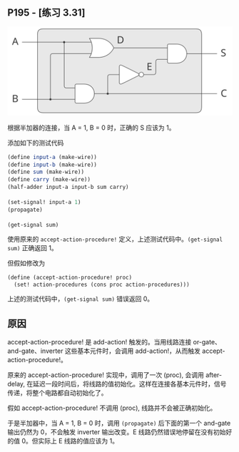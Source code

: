 ## P195 - [练习 3.31]

<img src="./half-adder.svg"/>

根据半加器的连接，当 A = 1, B = 0 时，正确的 S 应该为 1。

添加如下的测试代码

``` Scheme
(define input-a (make-wire))
(define input-b (make-wire))
(define sum (make-wire))
(define carry (make-wire))
(half-adder input-a input-b sum carry)

(set-signal! input-a 1)
(propagate)

(get-signal sum)
```

使用原来的 `accept-action-procedure!` 定义，上述测试代码中。`(get-signal sum)` 正确返回 1。

但假如修改为

```
(define (accept-action-procedure! proc)
  (set! action-procedures (cons proc action-procedures)))
```

上述的测试代码中，`(get-signal sum)` 错误返回 0。

## 原因

accept-action-procedure! 是 add-action! 触发的。当用线路连接 or-gate、and-gate、inverter 这些基本元件时，会调用 add-action!，从而触发 accept-action-procedure!。

原来的 accept-action-procedure! 实现中，调用了一次 (proc), 会调用 after-delay, 在延迟一段时间后，将线路的值初始化。这样在连接各基本元件时，信号传递，将整个电路都自动初始化了。

假如 accept-action-procedure! 不调用 (proc), 线路并不会被正确初始化。

于是半加器中，当 A = 1, B = 0 时，调用 `(propagate)` 后下面的第一个 and-gate 输出仍然为 0，不会触发 inverter 输出改变。E 线路仍然错误地停留在没有初始好的值 0。但实际上 E 线路的值应该为 1。


